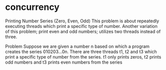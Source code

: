 # concurrency
Printing Number Series (Zero, Even, Odd)
This problem is about repeatedly executing threads which print a specific type of number. Another variation of this problem; print even and odd numbers; utilizes two threads instead of three.

Problem
Suppose we are given a number n based on which a program creates the series 010203...0n. There are three threads t1, t2 and t3 which print a specific type of number from the series. t1 only prints zeros, t2 prints odd numbers and t3 prints even numbers from the series
